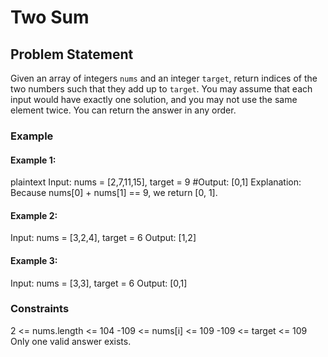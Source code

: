 # Two Sum

## Problem Statement

Given an array of integers `nums` and an integer `target`, return indices of the two numbers such that they add up to `target`. You may assume that each input would have exactly one solution, and you may not use the same element twice. You can return the answer in any order.

### Example

#### Example 1:

plaintext
Input: nums = [2,7,11,15], target = 9
#Output: [0,1]
Explanation: Because nums[0] + nums[1] == 9, we return [0, 1].

#### Example 2:
Input: nums = [3,2,4], target = 6
Output: [1,2]

#### Example 3:
Input: nums = [3,3], target = 6
Output: [0,1]


### Constraints
2 <= nums.length <= 104
-109 <= nums[i] <= 109
-109 <= target <= 109
Only one valid answer exists.